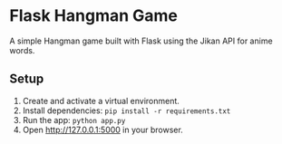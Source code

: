 # Flask Hangman Game

A simple Hangman game built with Flask using the Jikan API for anime words.

## Setup

1. Create and activate a virtual environment.
2. Install dependencies: `pip install -r requirements.txt`
3. Run the app: `python app.py`
4. Open http://127.0.0.1:5000 in your browser.